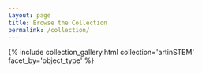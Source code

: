 ```yaml
---
layout: page
title: Browse the Collection
permalink: /collection/
---
```





{% include collection_gallery.html collection='artinSTEM' facet_by='object_type' %}
